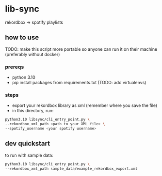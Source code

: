 # lib-sync

rekordbox -> spotify playlists

## how to use

TODO: make this script more portable so anyone can run it on their machine (preferably without docker)

### prereqs

- python 3.10
- pip install packages from requirements.txt (TODO: add virtualenvs)

### steps

- export your rekordbox library as xml (remember where you save the file)
- in this directory, run:

```bash
python3.10 libsync/cli_entry_point.py \
--rekordbox_xml_path <path to your XML file> \
--spotify_username <your spotify username>
```

## dev quickstart

to run with sample data:

```bash
python3.10 libsync/cli_entry_point.py \
--rekordbox_xml_path sample_data/example_rekordbox_export.xml
```
